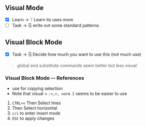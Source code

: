 ## Visual Mode

- [x] Learn -> ❔ Learn its uses more
- [ ] Task -> 🗒️ write out some standard patterns

## Visual Block Mode

- [x] Task -> 🗒️ Decide how much you want to use this (not much use)

> global and substitute commands seem better but less visual

### Visual Block Mode -- References

- use for copying selection
- Note that visual + `:<,>, norm I` seems to be easier to use

1. `CTRL+v` Then Select lines
2. Then Select horizontal
3. `c/i` to enter insert mode
4. `ESC` to apply changes
